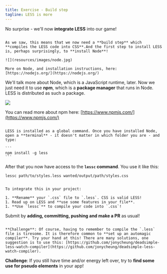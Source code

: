 ```yaml
---
title: Exercise - Build step
tagline: LESS is more
---
```


No surprise - we'll now **integrate LESS** into our game!

~~~

As we saw, this means that we now need a **build step** which **compiles the LESS code into CSS**.And the first step to install LESS is, perhaps surprisingly, to **install Node**!

![](resources/images/node.jpg)

More on Node, and installation instructions, here: [https://nodejs.org/](https://nodejs.org/)

~~~

We'll talk more about Node, which is a JavaScript runtime, later. Now we just need it to use **npm**, which is a **package manager** that runs in Node. LESS is distributed as such a package.

![](resources/images/npm.png)

You can read more about npm here: [https://www.npmjs.com/](https://www.npmjs.com/)

~~~

LESS is installed as a global command. Once you have installed Node, open a **terminal** - it doesn't matter in which folder you are - and type:

```
npm install -g less
```

~~~

After that you now have access to the **`lessc` command**. You use it like this:

```
lessc path/to/styles.less wanted/output/path/styles.css
```

~~~

To integrate this in your project:

1. **Rename** your `.css` file to `.less`. CSS is valid LESS! 
1. Read up on LESS and **use some features in your file**.
1. **Use `lessc`** to compile your code into `.css`!

~~~

Submit by **adding, committing, pushing and make a PR** as usual!

~~~

**Challenge**: Of course, having to remember to compile the `.less` file is tiresome. It is therefore common to **set up an automagic compiler**. Try your hand at this! There are many solutions, one suggestion is to use this: [https://github.com/jonycheung/deadsimple-less-watch-compiler](https://github.com/jonycheung/deadsimple-less-watch-compiler).

~~~

**Challenge**: If you still have time and/or energy left over, try to **find some use for pseudo elements** in your app!